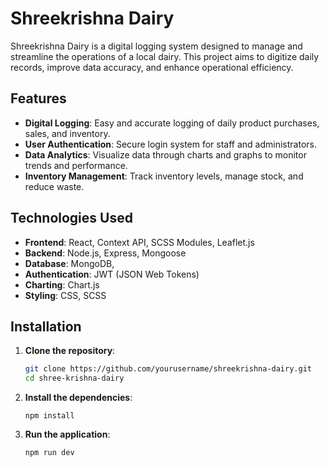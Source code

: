 # Shreekrishna Dairy

Shreekrishna Dairy is a digital logging system designed to manage and streamline the operations of a local dairy. This project aims to digitize daily records, improve data accuracy, and enhance operational efficiency.

## Features

-   **Digital Logging**: Easy and accurate logging of daily product purchases, sales, and inventory.
-   **User Authentication**: Secure login system for staff and administrators.
-   **Data Analytics**: Visualize data through charts and graphs to monitor trends and performance.
-   **Inventory Management**: Track inventory levels, manage stock, and reduce waste.

## Technologies Used

-   **Frontend**: React, Context API, SCSS Modules, Leaflet.js
-   **Backend**: Node.js, Express, Mongoose
-   **Database**: MongoDB,
-   **Authentication**: JWT (JSON Web Tokens)
-   **Charting**: Chart.js
-   **Styling**: CSS, SCSS

## Installation

1. **Clone the repository**:
    ```bash
    git clone https://github.com/yourusername/shreekrishna-dairy.git
    cd shree-krishna-dairy
    ```
2. **Install the dependencies**:
    ```
    npm install
    ```
3. **Run the application**:
    ```
    npm run dev
    ```
